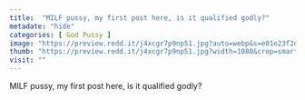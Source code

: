 ```yaml
---
title:  "MILF pussy, my first post here, is it qualified godly?"
metadate: "hide"
categories: [ God Pussy ]
image: "https://preview.redd.it/j4xcgr7p9np51.jpg?auto=webp&s=e01e23f2d54f27ae938955ec6c07a879402d6fed"
thumb: "https://preview.redd.it/j4xcgr7p9np51.jpg?width=1080&crop=smart&auto=webp&s=1155a114e5a24586042ce6fcc46db6309367919d"
visit: ""
---
```

MILF pussy, my first post here, is it qualified godly?
